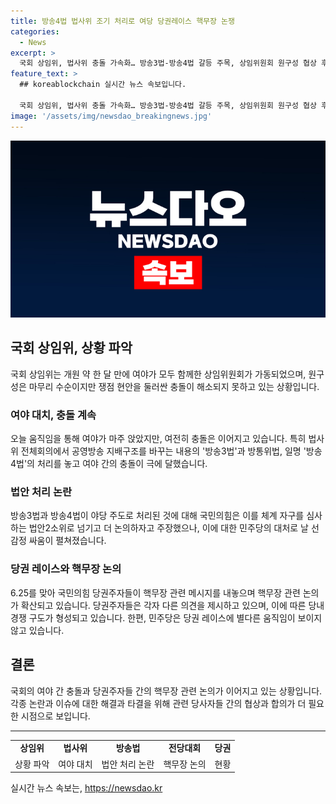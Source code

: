 ```yaml
---
title: 방송4법 법사위 조기 처리로 여당 당권레이스 핵무장 논쟁
categories:
  - News
excerpt: >
  국회 상임위, 법사위 충돌 가속화… 방송3법-방송4법 갈등 주목, 상임위원회 원구성 협상 후 충돌 고조. 특히, 방송3법-방송4법 처리로 정 감정싸움, 곧 시작하는 과방위에서도 예정된 현안 질의로 여야 간 공방 예상. 국민의힘 당권 레이스에서는 핵무장론 논의 화두로, 나경원 의원 등 4명의 주자 중 각양각색 의견으로 정체. 민주당 전당대회 준비위원회 발족, 당권 주자 움직임 예상. #상임위 #법사위 #방송법 #전당대회 #당권
feature_text: >
  ## koreablockchain 실시간 뉴스 속보입니다.

  국회 상임위, 법사위 충돌 가속화… 방송3법-방송4법 갈등 주목, 상임위원회 원구성 협상 후 충돌 고조. 특히, 방송3법-방송4법 처리로 정 감정싸움, 곧 시작하는 과방위에서도 예정된 현안 질의로 여야 간 공방 예상. 국민의힘 당권 레이스에서는 핵무장론 논의 화두로, 나경원 의원 등 4명의 주자 중 각양각색 의견으로 정체. 민주당 전당대회 준비위원회 발족, 당권 주자 움직임 예상. #상임위 #법사위 #방송법 #전당대회 #당권
image: '/assets/img/newsdao_breakingnews.jpg'
---
```


<p><img src="/assets/img/newsdao_breakingnews.jpg" alt="koreablockchain 속보" /></p>

<h2 data-ke-size="size26">국회 상임위, 상황 파악</h2>

<p data-ke-size="size16">국회 상임위는 개원 약 한 달 만에 여야가 모두 함께한 상임위원회가 가동되었으며, 원구성은 마무리 수순이지만 쟁점 현안을 둘러싼 충돌이 해소되지 못하고 있는 상황입니다. </p>

<h3>여야 대치, 충돌 계속</h3>

<p data-ke-size="size16">오늘 움직임을 통해 여야가 마주 앉았지만, 여전히 충돌은 이어지고 있습니다. 특히 법사위 전체회의에서 공영방송 지배구조를 바꾸는 내용의 '방송3법'과 방통위법, 일명 '방송4법'의 처리를 놓고 여야 간의 충돌이 극에 달했습니다.</p>

<h3>법안 처리 논란</h3>

<p data-ke-size="size16">방송3법과 방송4법이 야당 주도로 처리된 것에 대해 국민의힘은 이를 체계 자구를 심사하는 법안2소위로 넘기고 더 논의하자고 주장했으나, 이에 대한 민주당의 대처로 날 선 감정 싸움이 펼쳐졌습니다.</p>

<h3>당권 레이스와 핵무장 논의</h3>

<p data-ke-size="size16">6.25를 맞아 국민의힘 당권주자들이 핵무장 관련 메시지를 내놓으며 핵무장 관련 논의가 확산되고 있습니다. 당권주자들은 각자 다른 의견을 제시하고 있으며, 이에 따른 당내 경쟁 구도가 형성되고 있습니다. 한편, 민주당은 당권 레이스에 별다른 움직임이 보이지 않고 있습니다.</p>

<h2 data-ke-size="size26">결론</h2>

<p data-ke-size="size16">국회의 여야 간 충돌과 당권주자들 간의 핵무장 관련 논의가 이어지고 있는 상황입니다. 각종 논란과 이슈에 대한 해결과 타결을 위해 관련 당사자들 간의 협상과 합의가 더 필요한 시점으로 보입니다.</p>

<hr>

<table>
  <tr>
    <td style="text-align: center; height: 17px;"><b>상임위</b></td>
    <td style="text-align: center; height: 17px;"><b>법사위</b></td>
    <td style="text-align: center; height: 17px;"><b>방송법</b></td>
    <td style="text-align: center; height: 17px;"><b>전당대회</b></td>
    <td style="text-align: center; height: 17px;"><b>당권</b></td>
  </tr>
  <tr>
    <td style="text-align: center; height: 17px;">상황 파악</td>
    <td style="text-align: center; height: 17px;">여야 대치</td>
    <td style="text-align: center; height: 17px;">법안 처리 논란</td>
    <td style="text-align: center; height: 17px;">핵무장 논의</td>
    <td style="text-align: center; height: 17px;">현황</td>
  </tr>
</table>
실시간 뉴스 속보는, <a href="https://newsdao.kr" rel="dofollow">https://newsdao.kr</a>


